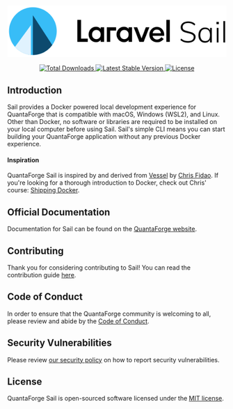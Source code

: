 <p align="center"><img src="https://github.com/quantaforge/sail/raw/HEAD/art/logo.svg" alt="Logo QuantaForge Sail"></p>

<p align="center">
    <a href="https://packagist.org/packages/quantaforge/sail">
        <img src="https://img.shields.io/packagist/dt/quantaforge/sail" alt="Total Downloads">
    </a>
    <a href="https://packagist.org/packages/quantaforge/sail">
        <img src="https://img.shields.io/packagist/v/quantaforge/sail" alt="Latest Stable Version">
    </a>
    <a href="https://packagist.org/packages/quantaforge/sail">
        <img src="https://img.shields.io/packagist/l/quantaforge/sail" alt="License">
    </a>
</p>

## Introduction

Sail provides a Docker powered local development experience for QuantaForge that is compatible with macOS, Windows (WSL2), and Linux. Other than Docker, no software or libraries are required to be installed on your local computer before using Sail. Sail's simple CLI means you can start building your QuantaForge application without any previous Docker experience.

#### Inspiration

QuantaForge Sail is inspired by and derived from [Vessel](https://github.com/shipping-docker/vessel) by [Chris Fidao](https://github.com/fideloper). If you're looking for a thorough introduction to Docker, check out Chris' course: [Shipping Docker](https://serversforhackers.com/shipping-docker).

## Official Documentation

Documentation for Sail can be found on the [QuantaForge website](https://quantaforge.com/docs/sail).

## Contributing

Thank you for considering contributing to Sail! You can read the contribution guide [here](.github/CONTRIBUTING.md).

## Code of Conduct

In order to ensure that the QuantaForge community is welcoming to all, please review and abide by the [Code of Conduct](https://quantaforge.com/docs/contributions#code-of-conduct).

## Security Vulnerabilities

Please review [our security policy](https://github.com/quantaforge/sail/security/policy) on how to report security vulnerabilities.

## License

QuantaForge Sail is open-sourced software licensed under the [MIT license](LICENSE.md).

